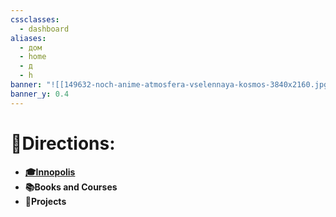 ```yaml
---
cssclasses:
  - dashboard
aliases:
  - дом
  - home
  - д
  - h
banner: "![[149632-noch-anime-atmosfera-vselennaya-kosmos-3840x2160.jpg]]"
banner_y: 0.4
---
```

# 🚪Directions:
- **[🎓Innopolis](Innopolis%20University.md)**
- **📚Books and Courses**
- **🚀Projects**
